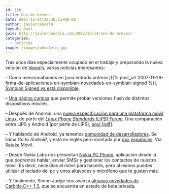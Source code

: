 ```yaml
---
id: 150
title: Una de breves
date: 2007-12-14T22:36:21+00:00
author: javiercancela
layout: post
guid: http://javiercancela.com/2007/12/14/una-de-breves/
categories:
  - noticias
image: /images/obsolete.jpg
---
```

Tras unos días especialmente ocupado en el trabajo y preparando la nueva versión de [hipoqih](http://hipoqih.com), varias noticias interesantes:

&#8211; Como mencionábamos en [una entrada anterior]({% post_url 2007-11-29-firma-de-aplicaciones-en-symbian-novedades-en-symbian-signed %}), [Symbian Signed ya está disponible](http://www.symbian.com/news/pr/2007/pr20079685.html "Symbian’s Improved Developer Signing Processes are now available").

&#8211; [Una página curiosa](http://www.tryphone.com/home.seam "TryPhone beta") que permite probar versiones flash de distintos dispositivos móviles.

&#8211; Después de Android, una [nueva especificación para una plataforma móvil Linux](http://www.engadget.com/2007/12/08/lips-forum-finalizes-release-1-0-specifications-take-that-oh/ "LiPS Forum finalizes Release 1.0 specifications -- take that, OHA"), de parte del [_Linux Phone Standards (LiPS) Forum_](http://lipsforum.org/). Una comparación entre LiPS y Android (por parte de LiPS), [aquí [pdf]](http://www.lipsforum.org/downloads/lips_android_qna_111207.pdf "Q&A - LiPS and Android/OHA").

&#8211; Y hablando de Android, ya tenemos [comunidad de desarrolladores](http://www.gotoandroid.com/ "Go to Android"). Se llama _Go to Android_, y está en inglés pero montada por [dos](http://fdelpozo.com.es/ "Blog personal de fdelpozo") [españoles](http://5lineas.com/ "5l�neas"). Vía [Xataka Móvil](http://www.xatakamovil.com/2007/12/11-go-to-android-nace-una-comunidad-de-desarrolladores "Go to Android, nace una comunidad de desarrolladores").

&#8211; Desde Nokia Labs nos presentan [Nokia PC Phone](http://www.nokia.com/betalabs/pcphone "Nokia - PC Phone"), aplicación desde la que podremos hablar, enviar SMSs y gestionar los contactos de nuestro móvil. Es decir, necesitas el móvil para hacerlo, pero al menos puedes utilizar el teclado del pc y unos altavoces y micrófono que te gusten más.

&#8211; Y finalmente, Simon Judge nos avanza [algunas novedades de Carbide.C++ 1.3](http://mobilephonedevelopment.com/archives/515 "Carbide.c++ 1.3 Beta"), que se encuentra en estado de beta privada.